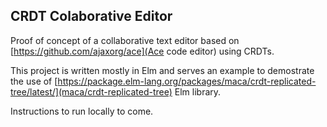 CRDT Colaborative Editor
-----------------------

Proof of concept of a collaborative text editor based on
[https://github.com/ajaxorg/ace](Ace code editor) using CRDTs.

This project is written mostly in Elm and serves an example to
demostrate the use of
[https://package.elm-lang.org/packages/maca/crdt-replicated-tree/latest/](maca/crdt-replicated-tree)
Elm library.

Instructions to run locally to come.
